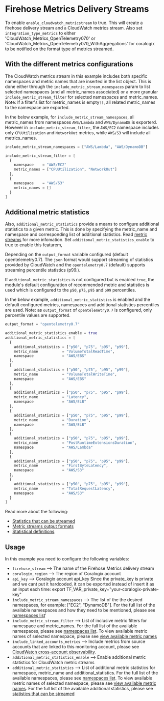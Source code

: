 # Firehose Metrics Delivery Streams

To enable `enable_cloudwatch_metricstream` to true. This will create a firehose delivery stream and a CloudWatch metrics stream. Also set `integration_type_metrics` to either 'CloudWatch_Metrics_OpenTelemetry070' or 'CloudWatch_Metrics_OpenTelemetry070_WithAggregations' for coralogix to be notified on the format type of metrics streamed.

## With the different metrics configurations

The CloudWatch metrics stream in this example includes both specific namespaces and metric names that are inserted in the list object. This is done either through the `include_metric_stream_namespaces` param to list selected namespaces (and all metric_names associated) or a more granular `include_metric_stream_filter` for selected namespaces and metric_names. Note: If a filter's list for metric_names is empty`[]`, all related metric_names to the namespace are exported.

In the below example, for `include_metric_stream_namespaces`, all metric_names from namespaces `AWS/Lambda` and `AWS/DynamoDB` is exporterd. However in `include_metric_stream_filter`, the `AWS/EC2` namespace includes only `CPUUtilization` and `NetworkOut` metrics, while `AWS/S3` will include all metrics_names.

```terraform
include_metric_stream_namespaces = ["AWS/Lambda", "AWS/DynamoDB"]

include_metric_stream_filter = [
  {
    namespace    = "AWS/EC2"
    metric_names = ["CPUUtilization", "NetworkOut"]
  }, 
  {
    namespace    = "AWS/S3"
    metric_names = []
  }
]
```

## Additional metric statistics

Also, `additional_metric_statistics` provide a means to configure additional statistics to a given metric. This is done by specifying the metric_name and namespace and corresponding list of additional statistics. Read [metric streams](https://docs.aws.amazon.com/AmazonCloudWatch/latest/monitoring/CloudWatch-Metric-Streams.html) for more infomation. Set `additional_metric_statistics_enable` to true to enable this featurem, 

Depending on the `output_format` variable configured (default opentelemetry0.7). The `json` format would support streaming of statistics provided by CloudWatch and the `opentelemetry0.7` (default) supports streaming percentile statistics (p99.). 

If `additional_metric_statistics` is not configured but is enabled `true`, the module's default configuration of recommended metric and statistics is used which is configured to the `p50`, `p75`, `p95` and `p99` percentiles.

In the below example, `additional_metric_statistics` is enabled and the default configured metrics, namespaces and additional statistics percentiles are used. Note: as `output_format` of `opentelemetry0.7` is configured, only percentile values are supported.

```terraform
output_format = "opentelemetry0.7"

additional_metric_statistics_enable = true
additional_metric_statistics = [
  {
    additional_statistics = ["p50", "p75", "p95", "p99"],
    metric_name           = "VolumeTotalReadTime",
    namespace             = "AWS/EBS"
  },
  {
    additional_statistics = ["p50", "p75", "p95", "p99"],
    metric_name           = "VolumeTotalWriteTime",
    namespace             = "AWS/EBS"
  },
  {
    additional_statistics = ["p50", "p75", "p95", "p99"],
    metric_name           = "Latency",
    namespace             = "AWS/ELB"
  },
  {
    additional_statistics = ["p50", "p75", "p95", "p99"],
    metric_name           = "Duration",
    namespace             = "AWS/ELB"
  },
  {
    additional_statistics = ["p50", "p75", "p95", "p99"],
    metric_name           = "PostRuntimeExtensionsDuration",
    namespace             = "AWS/Lambda"
  },
  {
    additional_statistics = ["p50", "p75", "p95", "p99"],
    metric_name           = "FirstByteLatency",
    namespace             = "AWS/S3"
  },
  {
    additional_statistics = ["p50", "p75", "p95", "p99"],
    metric_name           = "TotalRequestLatency",
    namespace             = "AWS/S3"
  }
]
```

Read more about the following:

- [Statistics that can be streamed](https://docs.aws.amazon.com/AmazonCloudWatch/latest/monitoring/CloudWatch-metric-streams-statistics.html)
- [Metric streams output formats](https://docs.aws.amazon.com/AmazonCloudWatch/latest/monitoring/CloudWatch-metric-streams-formats.html) 
- [Statistical definitions](https://docs.aws.amazon.com/AmazonCloudWatch/latest/monitoring/Statistics-definitions.html)

## Usage

In this example you need to configure the following variables:
* `firehose_stream` --> The name of the Firehose Metrics delivery stream
* `coralogix_region` --> The region of Coralogix account
* `api_key` --> Coralogix account api_key
Since the private_key is private and we cant put it hardcoded, it can be exported instead of insert it as an input each time:
export TF_VAR_private_key="your-coralogix-private-key"
* `include_metric_stream_namespaces` --> The list of the the desired namespaces, for example: ["EC2", "DynamoDB"]. For the full list of the available namespaces and how they need to be mentioned, please see [namespaces list](https://docs.aws.amazon.com/AmazonCloudWatch/latest/monitoring/aws-services-cloudwatch-metrics.html)'
* `include_metric_stream_filter` --> List of inclusive metric filters for namespace and metric_names. For the full list of the available namespaces, please see [namespaces list](https://docs.aws.amazon.com/AmazonCloudWatch/latest/monitoring/aws-services-cloudwatch-metrics.html). To view available metric names of selected namespace, please see [view available metric names](https://docs.aws.amazon.com/AmazonCloudWatch/latest/monitoring/viewing_metrics_with_cloudwatch.html)
* `include_linked_accounts_metrics` --> Include metrics from source accounts that are linked to this monitoring account, please see [CloudWatch cross-account observability](https://docs.aws.amazon.com/AmazonCloudWatch/latest/monitoring/CloudWatch-Unified-Cross-Account.html).
* `additional_metric_statistics_enable` --> Enable additional metric statistics for CloudWatch metric streams
* `additional_metric_statistics` --> List of additional metric statistics for namespace, metric_name and additional_statistics. For the full list of the available namespaces, please see [namespaces list](https://docs.aws.amazon.com/AmazonCloudWatch/latest/monitoring/aws-services-cloudwatch-metrics.html). To view available metric names of selected namespace, please see [view available metric names](https://docs.aws.amazon.com/AmazonCloudWatch/latest/monitoring/viewing_metrics_with_cloudwatch.html). For the full list of the available additional statistics, please see [statistics that can be streamed](https://docs.aws.amazon.com/AmazonCloudWatch/latest/monitoring/CloudWatch-metric-streams-statistics.html)